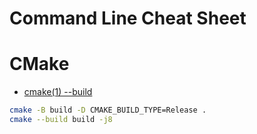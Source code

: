 # Command Line Cheat Sheet

# CMake

- [cmake(1) --build](https://cmake.org/cmake/help/latest/manual/cmake.1.html#build-a-project)
```bash
cmake -B build -D CMAKE_BUILD_TYPE=Release .
cmake --build build -j8

```